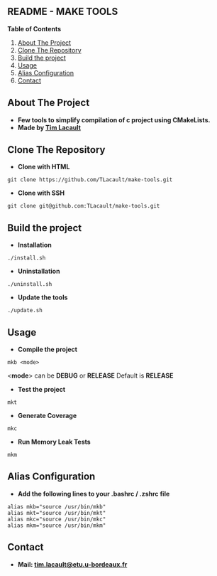 README - MAKE TOOLS
-----------------------

**Table of Contents**
1. [About The Project](#about-the-project)
2. [Clone The Repository](#clone-the-repository)
3. [Build the project](#build-the-project)
4. [Usage](#usage)
5. [Alias Configuration](#alias-configuration)
6. [Contact](#contact)

## About The Project
* **Few tools to simplify compilation of c project using CMakeLists.**
* **Made by [Tim Lacault](https://github.com/TLacault)**

## Clone The Repository
* **Clone with HTML**

```
git clone https://github.com/TLacault/make-tools.git
```

* **Clone with SSH**

```
git clone git@github.com:TLacault/make-tools.git
```

## Build the project

* **Installation**
```
./install.sh
```

* **Uninstallation**
```
./uninstall.sh
```

* **Update the tools**
```
./update.sh
```

## Usage

* **Compile the project**
```
mkb <mode>
```
<**mode**> can be **DEBUG** or **RELEASE**
Default is **RELEASE**

* **Test the project**
```
mkt
```

* **Generate Coverage**
```
mkc
```

* **Run Memory Leak Tests**
```
mkm
```

## Alias Configuration

* **Add the following lines to your .bashrc / .zshrc file**

```
alias mkb="source /usr/bin/mkb"
alias mkt="source /usr/bin/mkt"
alias mkc="source /usr/bin/mkc"
alias mkm="source /usr/bin/mkm"
```

## Contact
* **Mail: tim.lacault@etu.u-bordeaux.fr**
